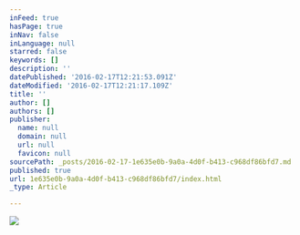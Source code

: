 ```yaml
---
inFeed: true
hasPage: true
inNav: false
inLanguage: null
starred: false
keywords: []
description: ''
datePublished: '2016-02-17T12:21:53.091Z'
dateModified: '2016-02-17T12:21:17.109Z'
title: ''
author: []
authors: []
publisher:
  name: null
  domain: null
  url: null
  favicon: null
sourcePath: _posts/2016-02-17-1e635e0b-9a0a-4d0f-b413-c968df86bfd7.md
published: true
url: 1e635e0b-9a0a-4d0f-b413-c968df86bfd7/index.html
_type: Article

---
```

![](https://the-grid-user-content.s3-us-west-2.amazonaws.com/f745d557-9e24-4e80-8ab0-04abdb77f84d.png)